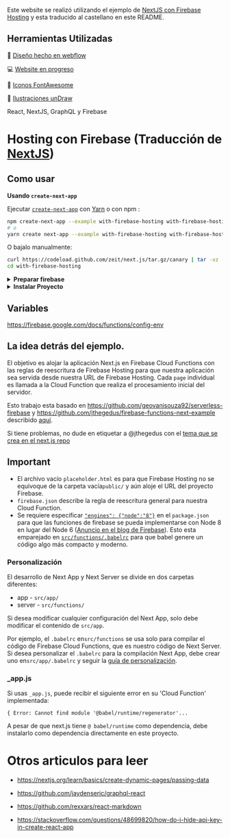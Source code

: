 Este website se realizó utilizando el ejemplo de [NextJS con Firebase Hosting](https://github.com/zeit/next.js/tree/master/examples/with-firebase-hosting) y esta traducido al castellano en este README.

## Herramientas Utilizadas

📄 [Diseño hecho en webflow ](https://smart-machines.webflow.io/)

💻 [Website en progreso](https://smartctci.firebaseapp.com/)

🏁 [Iconos FontAwesome](https://fontawesome.com/)

🙂 [Ilustraciones unDraw](https://undraw.co/)

React, NextJS, GraphQL y Firebase

# Hosting con Firebase (Traducción de [NextJS](https://github.com/zeit/next.js/tree/master/examples/with-firebase-hosting))

## Como usar

**Usando `create-next-app`**

Ejecutar [`create-next-app`](https://github.com/zeit/next.js/tree/canary/packages/create-next-app) con [Yarn](https://yarnpkg.com/lang/en/docs/cli/create/) o con npm :

```bash
npm create-next-app --example with-firebase-hosting with-firebase-hosting-app
# o
yarn create next-app --example with-firebase-hosting with-firebase-hosting-app
```

O bajalo manualmente:

```bash
curl https://codeload.github.com/zeit/next.js/tar.gz/canary | tar -xz --strip=2 next.js-canary/examples/with-firebase-hosting
cd with-firebase-hosting
```

<details>
<summary><b>Preparar firebase</b></summary>

- instalar Firebase Tools: `npm i -g firebase-tools`
- crear un proyecto a traves del [firebase web console](https://console.firebase.google.com/)
- copiar ID del proyecto de consola en este URL: `https://console.firebase.google.com/project/<projectId>`
- actualizar el `.firebaserc` ID defecto `"web-id-aquí"` al el nuevo proyecto
- iniciar sesion al Firebase CLI tool con `firebase login`

</details>

<details>
<summary><b>Instalar Proyecto</b></summary>

Más información sobre las diferentes etapas del desarrollo de una aplicación. [NextJS](https://nextjs.org/docs)

```bash
npm install
```

#### Ejecutar Next.js development localmente:

```bash
npm run dev
```

#### Ejecutar Firebase localmente para testing:

```
npm run serve
```

#### Despliegue en la nube (cloud) con Firebase:

```bash
npm run deploy
```

#### Limpiar el folder dist

```bash
npm run clean
```

</details>

## Variables

https://firebase.google.com/docs/functions/config-env

## La idea detrás del ejemplo.

El objetivo es alojar la aplicación Next.js en Firebase Cloud Functions con las reglas de reescritura de Firebase Hosting para que nuestra aplicación sea servida desde nuestra URL de Firebase Hosting. Cada `page` individual es llamada a la Cloud Function que realiza el procesamiento inicial del servidor.

Esto trabajo esta basado en https://github.com/geovanisouza92/serverless-firebase y https://github.com/jthegedus/firebase-functions-next-example describido [aquí](https://medium.com/@jthegedus/next-js-on-cloud-functions-for-firebase-with-firebase-hosting-7911465298f2).

Si tiene problemas, no dude en etiquetar a @jthegedus con el [tema que se crea en el next.js repo](https://github.com/zeit/next.js/issues/new)

## Important

- El archivo vacío `placeholder.html` es para que Firebase Hosting no se equivoque de la carpeta vacía`public/` y aún aloje el URL del proyecto Firebase.
- `firebase.json` describe la regla de reescritura general para nuestra Cloud Function.
- Se requiere especificar [`"engines": {"node":"8"}`](package.json#L5-L7) en el `package.json` para que las funciones de firebase se pueda implementarse con Node 8 en lugar del Node 6 ([Anuncio en el blog de Firebase](https://firebase.googleblog.com/2018/08/cloud-functions-for-firebase-config-node-8-timeout-memory-region.html)). Esto esta emparejado en [`src/functions/.babelrc`](src/functions/.babelrc) para que babel genere un código algo más compacto y moderno.

### Personalización

El desarrollo de Next App y Next Server se divide en dos carpetas diferentes:

- app - `src/app/`
- server - `src/functions/`

Si desea modificar cualquier configuración del Next App, solo debe modificar el contenido de `src/app`.

Por ejemplo, el `.babelrc` en`src/functions` se usa solo para compilar el código de Firebase Cloud Functions, que es nuestro código de Next Server. Si desea personalizar el `.babelrc` para la compilación Next App, debe crear uno en`src/app/.babelrc` y seguir la [guía de personalización](https://github.com/zeit/next.js#personalización-babel-config).

### \_app.js

Si usas `_app.js`, puede recibir el siguiente error en su 'Cloud Function' implementada:

```
{ Error: Cannot find module '@babel/runtime/regenerator'...
```

A pesar de que next.js tiene `@ babel/runtime` como dependencia, debe instalarlo como dependencia directamente en este proyecto.

# Otros articulos para leer

- https://nextjs.org/learn/basics/create-dynamic-pages/passing-data

- https://github.com/jaydenseric/graphql-react

- https://github.com/rexxars/react-markdown

- https://stackoverflow.com/questions/48699820/how-do-i-hide-api-key-in-create-react-app
